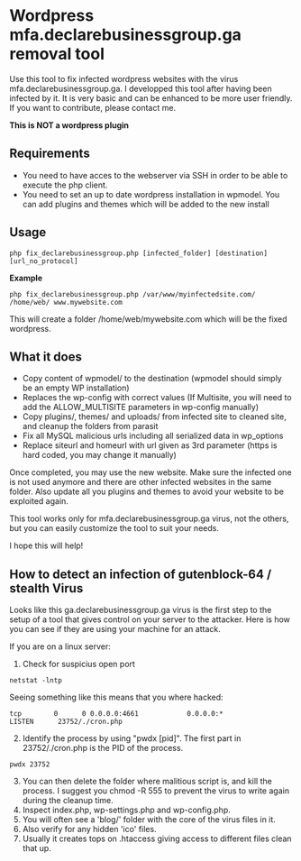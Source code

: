 # Wordpress mfa.declarebusinessgroup.ga removal tool

Use this tool to fix infected wordpress websites with the virus mfa.declarebusinessgroup.ga.
I developped this tool after having been infected by it. It is very basic and can be enhanced to be more user friendly. If you want to contribute, please contact me.

**This is NOT a wordpress plugin**

## Requirements
* You need to have acces to the webserver via SSH in order to be able to execute the php client.
* You need to set an up to date wordpress installation in wpmodel. You can add plugins and themes which will be added to the new install

## Usage
```
php fix_declarebusinessgroup.php [infected_folder] [destination] [url_no_protocol]
```  
**Example**
```
php fix_declarebusinessgroup.php /var/www/myinfectedsite.com/ /home/web/ www.mywebsite.com
```  
This will create a folder /home/web/mywebsite.com which will be the fixed wordpress.


## What it does

* Copy content of wpmodel/ to the destination (wpmodel should simply be an empty WP installation)
* Replaces the wp-config with correct values (If Multisite, you will need to add the ALLOW_MULTISITE parameters in wp-config manually)
* Copy plugins/, themes/ and uploads/ from infected site to cleaned site, and cleanup the folders from parasit
* Fix all MySQL malicious urls including all serialized data in wp_options
* Replace siteurl and homeurl with url given as 3rd parameter (https is hard coded, you may change it manually)

Once completed, you may use the new website. Make sure the infected one is not used anymore and there are other infected websites in the same folder.
Also update all you plugins and themes to avoid your website to be exploited again.

This tool works only for mfa.declarebusinessgroup.ga virus, not the others, but you can easily customize the tool to suit your needs.

I hope this will help!

## How to detect an infection of gutenblock-64 / stealth Virus

Looks like this ga.declarebusinessgroup.ga virus is the first step to the setup of a tool that gives control on your server to the attacker. Here is how you can see if they are using your machine for an attack. 

If you are on a linux server:

1) Check for suspicius open port
```
netstat -lntp
```  
Seeing something like this means that you where hacked:
```
tcp        0      0 0.0.0.0:4661            0.0.0.0:*               LISTEN      23752/./cron.php 
``` 

2) Identify the process by using "pwdx [pid]". The first part in 23752/./cron.php is the PID of the process.
```
pwdx 23752
``` 

3) You can then delete the folder where malitious script is, and kill the process. I suggest you chmod -R 555 to prevent the virus to write again during the cleanup time.
4) Inspect index.php, wp-settings.php and wp-config.php. 
5) You will often see a 'blog/' folder with the core of the virus files in it. 
6) Also verify for any hidden 'ico'  files.
7) Usually it creates tops on .htaccess giving access to different files clean that up.

